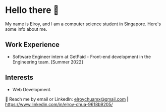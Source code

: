 # Hello there 👋 
My name is Elroy, and I am a computer science student in Singapore. Here's some info about me.
## Work Experience
- Software Engineer intern at GetPaid - Front-end development in the Engineering team. [Summer 2022]

## Interests
- Web Development.

💬 Reach me by email or LinkedIn: elroychuamx@gmail.com | https://www.linkedin.com/in/elroy-chua-9618b9205/
<!---
elroychua/elroychua is a ✨ special ✨ repository because its `README.md` (this file) appears on your GitHub profile.
You can click the Preview link to take a look at your changes.
--->
